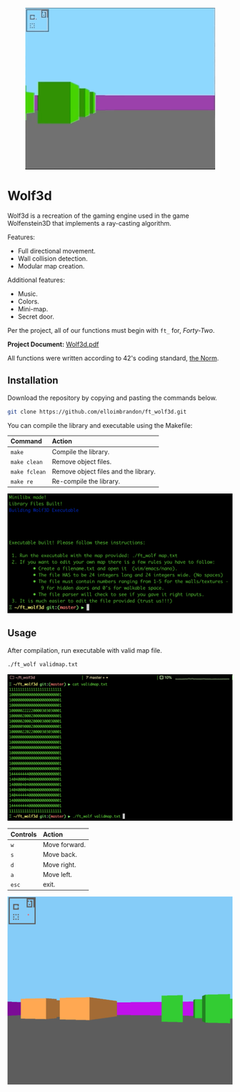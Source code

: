 <p align="center">
  <div align="center">
   <img src="assets/images/wolf3d-gif.gif" width="425px"</img><br>
  </div>
</p>

# Wolf3d

Wolf3d is a recreation of the gaming engine used in the game Wolfenstein3D that implements a ray-casting algorithm.

Features:

- Full directional movement.
- Wall collision detection.
- Modular map creation.

Additional features:

- Music.
- Colors.
- Mini-map.
- Secret door.

Per the project, all of our functions must begin with ```ft_``` for, _Forty-Two_.

**Project Document:**
[Wolf3d.pdf](https://github.com/elloimbrandon/ft_wolf3d/blob/master/docs/wolf3d.en.pdf)

All functions were written according to 42's coding standard,
[the Norm](https://github.com/elloimbrandon/ft_wolf3d/blob/master/docs/norme.en.pdf).


## Installation

Download the repository by copying and pasting the commands below.

```bash
git clone https://github.com/elloimbrandon/ft_wolf3d.git

```

You can compile the library and executable using the Makefile:

Command       |  Action
:-------------|:-------------
`make`        | Compile the library.
`make clean`  | Remove object files.
`make fclean` | Remove object files and the library.
`make re`     | Re-compile the library.

![Wolf3d open](assets/images/wolf3d-make.png)

## Usage

After compilation, run executable with valid map file.

```bash
./ft_wolf validmap.txt
```
![Wolf3d map](assets/images/wolf3d-map.png)


Controls       |  Action
:-------------|:-------------
`w`           | Move forward.
`s`           | Move back.
`d`           | Move right.
`a`           | Move left.
`esc`         | exit.

![Wolf3d gif](assets/images/wolf3d-open.png)